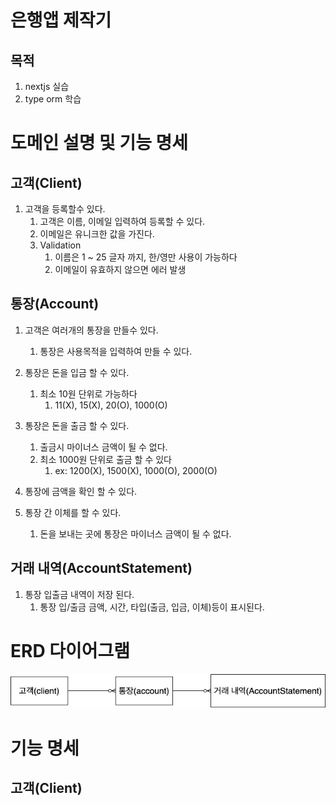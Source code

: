 # 은행앱 제작기


## 목적
1. nextjs 실습
2. type orm 학습

# 도메인 설명 및 기능 명세

## 고객(Client)
1. 고객을 등록할수 있다.
   1. 고객은 이름, 이메일 입력하여 등록할 수 있다.
   2. 이메일은 유니크한 값을 가진다.
   3. Validation
      1. 이름은  1 ~ 25 글자 까지, 한/영만 사용이 가능하다
      2. 이메일이 유효하지 않으면 에러 발생

## 통장(Account)
1. 고객은 여러개의 통장을 만들수 있다.
   1. 통장은 사용목적을 입력하여 만들 수 있다.

2. 통장은 돈을 입금 할 수 있다.
   1. 최소 10원 단위로 가능하다
      1. 11(X), 15(X), 20(O), 1000(O)

3. 통장은 돈을 출금 할 수 있다.
   1. 출금시 마이너스 금액이 될 수 없다.
   2. 최소 1000원 단위로 출금 할 수 있다
       1. ex: 1200(X), 1500(X), 1000(O), 2000(O)

4. 통장에 금액을 확인 할 수 있다.

5. 통장 간 이체를 할 수 있다.
   1. 돈을 보내는 곳에 통장은 마이너스 금액이 될 수 없다.

## 거래 내역(AccountStatement)
1. 통장 입출금 내역이 저장 된다.
   1. 통장 입/출금 금액, 시간, 타입(출금, 입금, 이체)등이 표시된다.


# ERD 다이어그램
![ERD 다이어그램](./doc/img/study-bank.jpg)

# 기능 명세
## 고객(Client)

